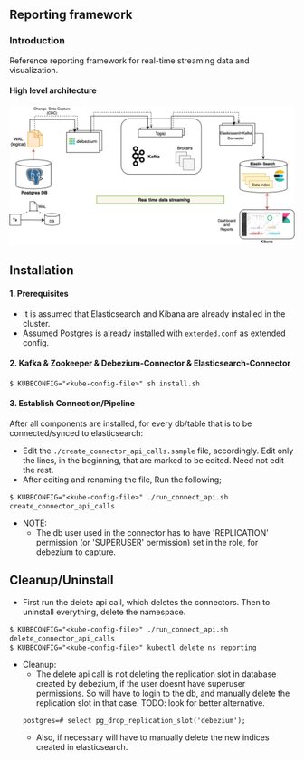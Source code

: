 ## Reporting framework

### Introduction
Reference reporting framework for real-time streaming data and visualization.  

#### High level architecture

![](../docs/images/reporting_architecture.png)


## Installation

#### 1. Prerequisites

- It is assumed that Elasticsearch and Kibana are already installed in the cluster.
- Assumed Postgres is already installed with `extended.conf` as extended config.

#### 2. Kafka & Zookeeper & Debezium-Connector & Elasticsearch-Connector

```
$ KUBECONFIG="<kube-config-file>" sh install.sh
```

#### 3. Establish Connection/Pipeline
After all components are installed, for every db/table that is to be connected/synced to elasticsearch:
- Edit the `./create_connector_api_calls.sample` file, accordingly. Edit only the lines, in the beginning, that are marked to be edited. Need not edit the rest.
- After editing and renaming the file, Run the following;
```
$ KUBECONFIG="<kube-config-file>" ./run_connect_api.sh create_connector_api_calls
```
- NOTE:
	- The db user used in the connector has to have 'REPLICATION' permission (or 'SUPERUSER' permission) set in the role, for debezium to capture.

## Cleanup/Uninstall

- First run the delete api call, which deletes the connectors. Then to uninstall everything, delete the namespace.
```
$ KUBECONFIG="<kube-config-file>" ./run_connect_api.sh delete_connector_api_calls
$ KUBECONFIG="<kube-config-file>" kubectl delete ns reporting
```
- Cleanup:
	- The delete api call is not deleting the replication slot in database created by debezium, if the user doesnt have superuser permissions. So will have to login to the db, and manually delete the replication slot in that case. TODO: look for better alternative.
	```
	postgres=# select pg_drop_replication_slot('debezium');
	```
	- Also, if necessary will have to manually delete the new indices created in elasticsearch.
